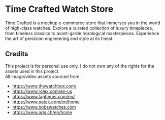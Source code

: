# Time Crafted Watch Store

Time Crafted is a mockup e-commerce store that immerses you in the world of high-class watches. Explore a curated collection of luxury timepieces, from timeless classics to avant-garde horological masterpieces. Experience the art of precision engineering and style at its finest.

## Credits

This project is for personal use only. I do not own any of the rights for the assets used in this project.  
All image/video assets sourced from:  
* https://www.thewatchbox.com/
* https://www.rolex.com/en-us
* https://www.tagheuer.com/en/
* https://www.patek.com/en/home
* https://www.bobswatches.com
* https://www.oris.ch/en/home
